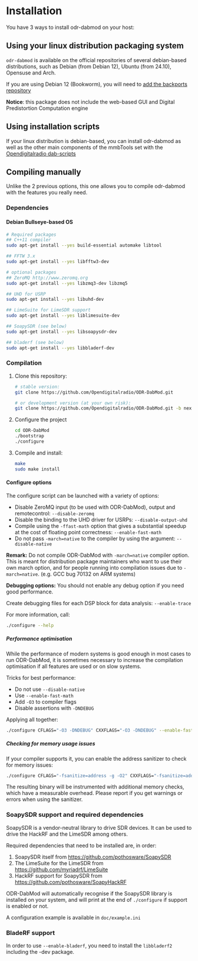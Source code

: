 # Installation

You have 3 ways to install odr-dabmod on your host:

## Using your linux distribution packaging system

`odr-dabmod` is available on the official repositories of several debian-based distributions, such as Debian
(from Debian 12), Ubuntu (from 24.10), Opensuse and Arch.

If you are using Debian 12 (Bookworm), you will need to
[add the backports repository](https://backports.debian.org/Instructions/)

**Notice**: this package does not include the web-based GUI and Digital Predistortion Computation engine

## Using installation scripts

If your linux distribution is debian-based, you can install odr-dabmod
as well as the other main components of the mmbTools set with the
[Opendigitalradio dab-scripts](https://github.com/opendigitalradio/dab-scripts.git)

## Compiling manually

Unlike the 2 previous options, this one allows you to compile odr-dabmod with the features you really need.

### Dependencies

#### Debian Bullseye-based OS

```sh
# Required packages
## C++11 compiler
sudo apt-get install --yes build-essential automake libtool

## FFTW 3.x
sudo apt-get install --yes libfftw3-dev

# optional packages
## ZeroMQ http://www.zeromq.org
sudo apt-get install --yes libzmq3-dev libzmq5

## UHD for USRP
sudo apt-get install --yes libuhd-dev

## LimeSuite for LimeSDR support
sudo apt-get install --yes liblimesuite-dev

## SoapySDR (see below)
sudo apt-get install --yes libsoapysdr-dev

## bladerf (see below)
sudo apt-get install --yes libbladerf-dev
```

### Compilation

1. Clone this repository:

   ```sh
   # stable version:
   git clone https://github.com/Opendigitalradio/ODR-DabMod.git

   # or development version (at your own risk):
   git clone https://github.com/Opendigitalradio/ODR-DabMod.git -b next
   ```

1. Configure the project

   ```sh
   cd ODR-DabMod
   ./bootstrap
   ./configure
   ```

1. Compile and install:

   ```sh
   make
   sudo make install
   ```

#### Configure options

The configure script can be launched with a variety of options:

- Disable ZeroMQ input (to be used with ODR-DabMod), output and remotecontrol: `--disable-zeromq`
- Disable the binding to the UHD driver for USRPs: `--disable-output-uhd`
- Compile using the `-ffast-math` option that gives a substantial speedup at the cost of floating point correctness:  `--enable-fast-math`
- Do not pass `-march=native` to the compiler by using the argument: `--disable-native`

**Remark:** Do not compile ODR-DabMod with `-march=native` compiler option. This is meant for distribution package maintainers who want to use their own march option, and for people running into compilation issues due to `-march=native`. (e.g. GCC bug 70132 on ARM systems)

**Debugging options:** You should not enable any debug option if you need good performance.

Create debugging files for each DSP block for data analysis: `--enable-trace`

For more information, call:

```sh
./configure --help
```

##### Performance optimisation

While the performance of modern systems is good enough in most cases to
run ODR-DabMod, it is sometimes necessary to increase the compilation
optimisation if all features are used or on slow systems.

Tricks for best performance:

- Do not use `--disable-native`
- Use `--enable-fast-math`
- Add `-O3` to compiler flags
- Disable assertions with `-DNDEBUG`

Applying all together:

```sh
./configure CFLAGS="-O3 -DNDEBUG" CXXFLAGS="-O3 -DNDEBUG" --enable-fast-math
```

##### Checking for memory usage issues

If your compiler supports it, you can enable the address sanitizer to check for memory
issues:

```sh
./configure CFLAGS="-fsanitize=address -g -O2" CXXFLAGS="-fsanitize=address -g -O2"
```

The resulting binary will be instrumented with additional memory checks, which have a
measurable overhead. Please report if you get warnings or errors when using the sanitizer.

### SoapySDR support and required dependencies

SoapySDR is a vendor-neutral library to drive SDR devices. It can be used to
drive the HackRF and the LimeSDR among others.

Required dependencies that need to be installed are, in order:

1. SoapySDR itself from <https://github.com/pothosware/SoapySDR>
1. The LimeSuite for the LimeSDR from <https://github.com/myriadrf/LimeSuite>
1. HackRF support for SoapySDR from <https://github.com/pothosware/SoapyHackRF>

ODR-DabMod will automatically recognise if the SoapySDR library is installed on
your system, and will print at the end of `./configure` if support is enabled or
not.

A configuration example is available in `doc/example.ini`

### BladeRF support

In order to use `--enable-bladerf`, you need to install the `libbladerf2` including the -dev package.
